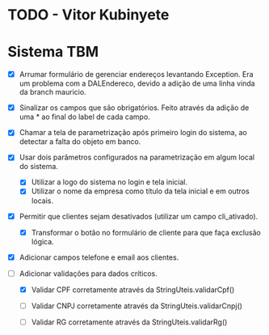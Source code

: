 # TODO - Vitor Kubinyete
# Sistema TBM

- [X] Arrumar formulário de gerenciar endereços levantando Exception.
    Era um problema com a DALEndereco, devido a adição de uma linha vinda da branch mauricio.

- [X] Sinalizar os campos que são obrigatórios.
    Feito através da adição de uma * ao final do label de cada campo.

- [X] Chamar a tela de parametrização após primeiro login do sistema, ao detectar a falta do objeto em banco.

- [X] Usar dois parâmetros configurados na parametrização em algum local do sistema.
    - [X] Utilizar a logo do sistema no login e tela inicial.
    - [X] Utilizar o nome da empresa como título da tela inicial e em outros locais.

- [X] Permitir que clientes sejam desativados (utilizar um campo cli_ativado).
    - [X] Transformar o botão no formulário de cliente para que faça exclusão lógica.

- [X] Adicionar campos telefone e email aos clientes.

- [ ] Adicionar validações para dados críticos.
    - [X] Validar CPF corretamente através da StringUteis.validarCpf()
    - [ ] Validar CNPJ corretamente através da StringUteis.validarCnpj()
    - [ ] Validar RG corretamente através da StringUteis.validarRg()
    